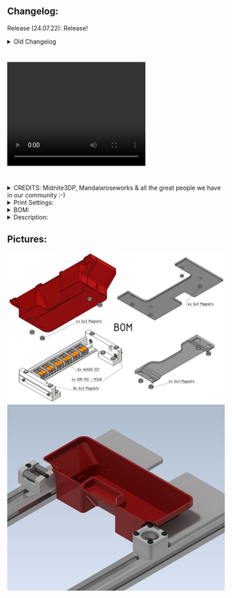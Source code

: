 ## Changelog:
Release (24.07.22): Release!
<details>
  <summary>
    Old Changelog
  </summary>
- Nothing yet.
</details>

#

<video width="320" height="240" controls>
  <source src="Mount_BED.mp4" type="video/mp4">
</video>


#

#

<details>
  <summary>
    CREDITS: Midnite3DP, Mandalaroseworks & all the great people we have in our community :-)
  </summary>
* Midnite3DP: <a href="https://github.com/Midnite3DP/voron-bedpan">Original Bedpan</a>, Thank you very much for the Idea!!! It's basically his work just with a lot modifications, cableholder and a new bucket :-)<br>
* Mandalaroseworks: Thanks guys for making that amazing Kinematic Mount! Without you, this won't be possible!<br>
* Community: Feelingwise discord is a Place filled with only nice and always helpful People! A special thanks to all of them, i personally just love everyone there!<br>
</details>

<details>
  <summary>
    Print Settings:
  </summary>
- Default Voron settings, correct orientation, no supports needed!<br>
</details>

<details>
  <summary>
    BOM:
  </summary>
- 20x 6x3 Magnets!<br>
- 4x M3x8 SHCS - DIN 912<br>
- 6x WAGO 221<br>
</details>

<details>
  <summary>
    Description:
  </summary>
Get the Power of your Kinematics mount! Easy removable and mountable bed and Bucket!<br>
There is not much to say, watch simply the Video!<br>
</details>

## Pictures:
![](./Images/BOM.jpg)
![](./Images/1.jpg)

